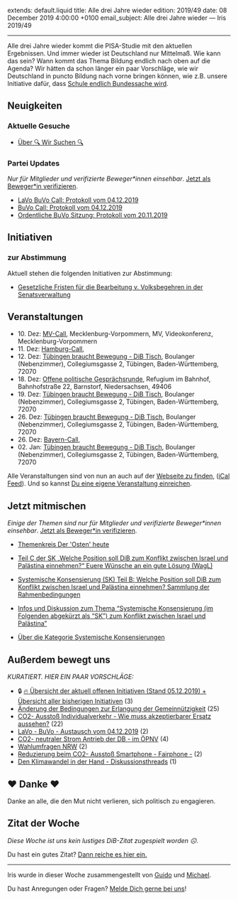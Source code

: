 
extends: default.liquid
title: Alle drei Jahre wieder
edition: 2019/49
date: 08 December 2019 4:00:00 +0100
email_subject: Alle drei Jahre wieder — Iris 2019/49

---
Alle drei Jahre wieder kommt die PISA-Studie mit den aktuellen Ergebnissen. Und immer wieder ist Deutschland nur Mittelmaß. Wie kann das sein? Wann kommt das Thema Bildung endlich nach oben auf die Agenda?
Wir hätten da schon länger ein paar Vorschläge, wie wir Deutschland in puncto Bildung nach vorne bringen können, wie z.B. unsere Initiative dafür, dass [Schule endlich Bundessache wird](https://abstimmen.dib.de/initiative/32-schulbildung-soll-bundessache-werden).

## Neuigkeiten


### Aktuelle Gesuche

 - [Über 🔍 Wir Suchen 🔍](https://marktplatz.dib.de/t/ueber-wir-suchen/8837)

### Partei Updates

_Nur für Mitglieder und verifizierte Beweger\*innen einsehbar_. [Jetzt als Beweger\*in verifizieren](https://dib.de/bewegerin-werden/).

 - [LaVo BuVo Call: Protokoll vom 04.12.2019](https://marktplatz.dib.de/t/lavo-buvo-call-protokoll-vom-04-12-2019/32752)
 - [BuVo Call: Protokoll vom 04.12.2019](https://marktplatz.dib.de/t/buvo-call-protokoll-vom-04-12-2019/32736)
 - [Ordentliche BuVo Sitzung: Protokoll vom 20.11.2019](https://marktplatz.dib.de/t/ordentliche-buvo-sitzung-protokoll-vom-20-11-2019/32590)

## Initiativen

### zur Abstimmung
Aktuell stehen die folgenden Initiativen zur Abstimmung:

 - [Gesetzliche Fristen für die Bearbeitung v. Volksbegehren in der Senatsverwaltung](https://abstimmen.dib.de/initiative/290-gesetzliche-fristen-fur-die-bearbeitung-v-volksbegehren-in-der-senatsverwaltung)

## Veranstaltungen

 - 10.&nbsp;Dez: [MV-Call](https://dib.de/veranstaltungen/mv-call/), Mecklenburg-Vorpommern, MV, Videokonferenz, Mecklenburg-Vorpommern
 - 11.&nbsp;Dez: [Hamburg-Call](https://dib.de/veranstaltungen/hamburg-call-2-2019-12-11/), 
 - 12.&nbsp;Dez: [Tübingen braucht Bewegung - DiB Tisch](https://dib.de/veranstaltungen/tuebingen-braucht-bewegung-dib-tisch-2019-12-12/), Boulanger (Nebenzimmer), Collegiumsgasse 2, Tübingen, Baden-Württemberg, 72070
 - 18.&nbsp;Dez: [Offene politische Gesprächsrunde](https://dib.de/veranstaltungen/offene-politische-gespraechsrunde-2019-12-18/), Refugium im Bahnhof, Bahnhofstraße 22, Barnstorf, Niedersachsen, 49406
 - 19.&nbsp;Dez: [Tübingen braucht Bewegung - DiB Tisch](https://dib.de/veranstaltungen/tuebingen-braucht-bewegung-dib-tisch-2019-12-19/), Boulanger (Nebenzimmer), Collegiumsgasse 2, Tübingen, Baden-Württemberg, 72070
 - 26.&nbsp;Dez: [Tübingen braucht Bewegung - DiB Tisch](https://dib.de/veranstaltungen/tuebingen-braucht-bewegung-dib-tisch-2019-12-26/), Boulanger (Nebenzimmer), Collegiumsgasse 2, Tübingen, Baden-Württemberg, 72070
 - 26.&nbsp;Dez: [Bayern-Call](https://dib.de/veranstaltungen/bayern-call-2019-12-26/), 
 - 02.&nbsp;Jan: [Tübingen braucht Bewegung - DiB Tisch](https://dib.de/veranstaltungen/tuebingen-braucht-bewegung-dib-tisch-2020-01-02/), Boulanger (Nebenzimmer), Collegiumsgasse 2, Tübingen, Baden-Württemberg, 72070


Alle Veranstaltungen sind von nun an auch auf der [Webseite zu finden](https://dib.de/veranstaltungen/), ([iCal Feed](https://dib.de/?ical=1)). Und so kannst [Du eine eigene Veranstaltung einreichen](https://marktplatz.dib.de/t/eine-veranstaltung-auf-der-webseite-einreichen/21379).

## Jetzt mitmischen

_Einige der Themen sind nur für Mitglieder und verifizierte Beweger\*innen einsehbar_. [Jetzt als Beweger\*in verifizieren](https://dib.de/bewegerin-werden/).

 - [Themenkreis Der 'Osten' heute](https://marktplatz.dib.de/t/themenkreis-der-osten-heute/20162)

 - [Teil C der SK „Welche Position soll DiB zum Konflikt zwischen Israel und Palästina einnehmen?“ Euere Wünsche an ein gute Lösung (WagL)](https://marktplatz.dib.de/t/teil-c-der-sk-welche-position-soll-dib-zum-konflikt-zwischen-israel-und-palaestina-einnehmen-euere-wuensche-an-ein-gute-loesung-wagl/23423)
 - [Systemische Konsensierung (SK) Teil B: Welche Position soll DiB zum Konflikt zwischen Israel und Palästina einnehmen? Sammlung der Rahmenbedingungen](https://marktplatz.dib.de/t/systemische-konsensierung-sk-teil-b-welche-position-soll-dib-zum-konflikt-zwischen-israel-und-palaestina-einnehmen-sammlung-der-rahmenbedingungen/22729)
 - [Infos und Diskussion zum Thema “Systemische Konsensierung (im Folgenden abgekürzt als “SK”) zum Konflikt zwischen Israel und Palästina”](https://marktplatz.dib.de/t/infos-und-diskussion-zum-thema-systemische-konsensierung-im-folgenden-abgekuerzt-als-sk-zum-konflikt-zwischen-israel-und-palaestina/20677)
 - [Über die Kategorie Systemische Konsensierungen](https://marktplatz.dib.de/t/ueber-die-kategorie-systemische-konsensierungen/12555)


## Außerdem bewegt uns

_KURATIERT. HIER EIN PAAR VORSCHLÄGE:_
 - 🔒 [:fire: Übersicht der aktuell offenen Initiativen (Stand 05.12.2019) + Übersicht aller bisherigen Initiativen](https://marktplatz.dib.de/t/uebersicht-der-aktuell-offenen-initiativen-stand-05-12-2019-uebersicht-aller-bisherigen-initiativen/8430) (3)
 - [Änderung der Bedingungen zur Erlangung der Gemeinnützigkeit](https://marktplatz.dib.de/t/aenderung-der-bedingungen-zur-erlangung-der-gemeinnuetzigkeit/32691) (25)
 - [CO2- Ausstoß Individualverkehr - Wie muss akzeptierbarer Ersatz aussehen?](https://marktplatz.dib.de/t/co2-ausstoss-individualverkehr-wie-muss-akzeptierbarer-ersatz-aussehen/32732) (22)
 - [LaVo - BuVo - Austausch vom 04.12.2019](https://marktplatz.dib.de/t/lavo-buvo-austausch-vom-04-12-2019/32748) (2)
 - [CO2- neutraler Strom Antrieb der DB - im ÖPNV](https://marktplatz.dib.de/t/co2-neutraler-strom-antrieb-der-db-im-oepnv/32730) (4)
 - [Wahlumfragen NRW](https://marktplatz.dib.de/t/wahlumfragen-nrw/32755) (2)
 - [Reduzierung beim CO2- Ausstoß Smartphone - Fairphone -](https://marktplatz.dib.de/t/reduzierung-beim-co2-ausstoss-smartphone-fairphone/32731) (2)
 - [Den Klimawandel in der Hand - Diskussionsthreads](https://marktplatz.dib.de/t/den-klimawandel-in-der-hand-diskussionsthreads/32727) (1)

## ❤️ Danke ❤️
Danke an alle, die den Mut nicht verlieren, sich politisch zu engagieren.

## Zitat der Woche
_Diese Woche ist uns kein lustiges DiB-Zitat zugespielt worden ☹._

Du hast ein gutes Zitat? [Dann reiche es hier ein.](https://marktplatz.dib.de/t/lustige-dib-zitate/10175)


---

Iris wurde in dieser Woche zusammengestellt von [Guido](https://marktplatz.dib.de/u/Guido/) und [Michael](https://marktplatz.dib.de/u/MichaelVoss/).

Du hast Anregungen oder Fragen? [Melde Dich gerne bei uns](https://marktplatz.dib.de/t/neu-iris-die-woechtliche-zusammenfasssung-zum-sonntagsbrunch/10990)!

